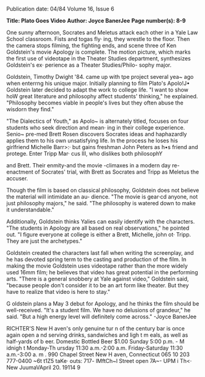 Publication date: 04/84
Volume 16, Issue 6

**Title: Plato Goes Video**
**Author: Joyce BanerJee**
**Page number(s): 8-9**

One sunny afternoon, Socrates and 
Meletus attack each other in a Yale Law 
School classroom. Fists and togas fly· 
ing, they wrestle to the floor. Then the 
camera stops filming, the fighting ends, 
and scene three of Ken Goldstein's 
movie Apology is complete. The motion 
picture, which marks the first use of 
videotape 
in 
the Theater Studies 
department, synthesizes Goldstein's ex· 
perience as a Theater Studies/Philo-
sophy major. 

Goldstein, 
Timothy 
Dwight '84. 
came up with tpe project several yea~ 
ago when enterrng his unique major. 
Initially planning to film Plato's Apolo!J• 
Goldstein later decided to adapt the 
work to college life. "I want to show hoW 
great literature and philosophy affect 
students' 
thinking," he explained. 
"Philosophy becomes viable in people's 
lives but they often abuse the wisdorn 
they find." 

"The Dialectics of Youth," as Apolo~ 
is alternately titled, focuses on four 
students who seek direction and mean· 
ing in their college experience. Senio~ 
pre-med Brett Rosen discovers Socrates 
ideas and haphazardly applies them to 
his own unsatisfying life. In the process 
he loses his girlfriend Michelle Barr>:· 
but gains freshman John Peters as h•s 
friend and protege. Enter Tripp Mar· 
cus III, who dislikes both philosophY 


and Brett. Their enmity-and the 
movie -climaxes in a modern day re-
enactment of Socrates' trial, with Brett 
as Socrates and Tripp as Meletus the 
accuser. 

Though the film is based on classical 
philosophy, Goldstein does not believe 
the material will intimidate an au-
dience. "The movie is 
gear·cd 
anyone, not just philosophy majors," he 
said. "The philosophy is watered down 
to make it understandable." 

Additionally, Goldstein thinks Yalies 
can easily identify with the characters. 
"The students in Apology are all based on 
real observations," he pointed out. "I 
figure everyone at college is either a 
Brett, Michelle, john ot· Tripp. They 
are just the archetypes." 

Goldstein created the characters last 
fall when writing the screenplay, and he 
has devoted spring term to the casting 
and production of the film. In making 
the movie Goldstein uses videotape 
rather than the more widely used 16mm 
film; he believes that video has great 
potential in the performing arts. "There 
is a general snobbery at Yale against 
video," Goldstein said, "because people 
don't consider it to be an art form like 
theater. But they have to realize that 
video is here to stay." 

G oldstein plans a May 3 debut for 
Apology, and he thinks the film should 
be well-received. "It's a student film. We 
have no delusions of grandeur," he said. 
"But a high energy level will definitely 
come across." 
-Joyce BanerJee


RICHTER'S 
New H aven's only genuine tur n of the 
century bar is once again open a nd serving 
drinks, sandwiches and ligh t m eals, as 
well as half-yards of b eer. 
Domestic Bottled Beer $1.00 
Sunday 5:00 p.m. - M idnigh t 
Monday-Th ursday 11:30 a.m.-2:00 a.m. 
Friday-Saturday 11:30 a.m.-3:00 a. m . 
990 Chapel Street New H aven, Connecticut 065 10 203 777-0400 
~6t 
t1Z5 
taKe· outs: 717-
lMftCh~l Street 
open 
7A~- UPM i 
Th<· New JuumaVApril 20. 19114 9